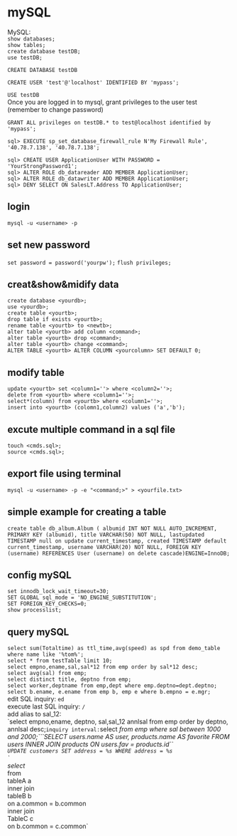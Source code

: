 # mySQL

MySQL:  
`show databases;`  
`show tables;`  
`create database testDB;`  
`use testDB;`

`CREATE DATABASE testDB`

`CREATE USER 'test'@'localhost' IDENTIFIED BY 'mypass';`

`USE testDB`  
Once you are logged in to mysql, grant privileges to the user test \(remember to change password\)

`GRANT ALL privileges on testDB.* to test@localhost identified by 'mypass';`

`sql> EXECUTE sp_set_database_firewall_rule N'My Firewall Rule', '40.78.7.138', '40.78.7.138';`

```text
sql> CREATE USER ApplicationUser WITH PASSWORD = 'YourStrongPassword1';
sql> ALTER ROLE db_datareader ADD MEMBER ApplicationUser;
sql> ALTER ROLE db_datawriter ADD MEMBER ApplicationUser;
sql> DENY SELECT ON SalesLT.Address TO ApplicationUser;
```

## login

`mysql -u <username> -p`

## set new password

`set password = password('yourpw');` `flush privileges;`

## creat&show&midify data

`create database <yourdb>;`  
`use <yourdb>;`  
`create table <yourtb>;`  
`drop table if exists <yourtb>;`  
`rename table <yourtb> to <newtb>;`  
`alter table <yourtb> add column <command>;`  
`alter table <yourtb> drop <command>;`  
`alter table <yourtb> change <command>;`  
`ALTER TABLE <yourtb> ALTER COLUMN <yourcolumn> SET DEFAULT 0;`

## modify table

`update <yourtb> set <column1=''> where <column2=''>;`  
`delete from <yourtb> where <column1=''>;`  
`select*(column) from <yourtb> where <column1=''>;`  
`insert into <yourtb> (colomn1,column2) values ('a','b');`

## excute multiple command in a sql file

`touch <cmds.sql>;`  
`source <cmds.sql>;`

## export file using terminal

`mysql -u <username> -p -e "<command;>" > <yourfile.txt>`

## simple example for creating a table

`create table db_album.Album ( albumid INT NOT NULL AUTO_INCREMENT, PRIMARY KEY (albumid), title VARCHAR(50) NOT NULL, lastupdated TIMESTAMP null on update current_timestamp, created TIMESTAMP default current_timestamp, username VARCHAR(20) NOT NULL, FOREIGN KEY (username) REFERENCES User (username) on delete cascade)ENGINE=InnoDB;`

## config mySQL

`set innodb_lock_wait_timeout=30;`  
`SET GLOBAL sql_mode = 'NO_ENGINE_SUBSTITUTION';`  
`SET FOREIGN_KEY_CHECKS=0;`  
`show processlist;`

## query mySQL

`select sum(Totaltime) as ttl_time,avg(speed) as spd from demo_table where name like '%tom%';`  
`select * from testTable limit 10;`  
`select empno,ename,sal,sal*12 from emp order by sal*12 desc;`  
`select avg(sal) from emp;`  
`select distinct title, deptno from emp;`  
`select worker,deptname from emp,dept where emp.deptno=dept.deptno;`  
`select b.ename, e.ename from emp b, emp e where b.empno = e.mgr;`  
edit SQL inquiry: `ed`  
execute last SQL inquiry: `/`  
add alias to sal_12:  
\`select empno,ename, deptno, sal,sal_12 annlsal from emp order by deptno, annlsal desc;`inquiry interval:`select  _from emp where sal between 1000 and 2000;```SELECT users.name AS user, products.name AS favorite FROM users INNER JOIN products ON users.fav = products.id``  
`UPDATE customers SET address = %s WHERE address = %s`  
\`  
select_   
from  
tableA a  
inner join  
tableB b  
on a.common = b.common  
inner join  
TableC c  
on b.common = c.common\`

